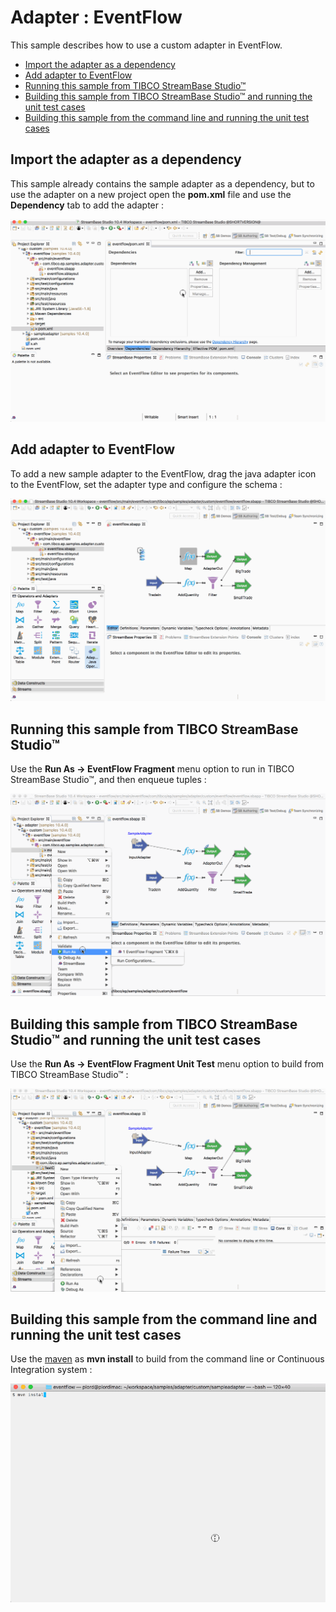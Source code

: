 # Adapter : EventFlow

This sample describes how to use a custom adapter in EventFlow.

* [Import the adapter as a dependency](#import-the-adapter-as-a-dependency)
* [Add adapter to EventFlow](#add-adapter-to-eventflow)
* [Running this sample from TIBCO StreamBase Studio&trade;](#running-this-sample-from-tibco-streambase-studio)
* [Building this sample from TIBCO StreamBase Studio&trade; and running the unit test cases](#building-this-sample-from-tibco-streambase-studio-and-running-the-unit-test-cases)
* [Building this sample from the command line and running the unit test cases](#building-this-sample-from-the-command-line-and-running-the-unit-test-cases)

## Import the adapter as a dependency

This sample already contains the sample adapter as a dependency, but to use the adapter on a new 
project open the **pom.xml** file and use the **Dependency** tab to add the adapter :

![Dependencies](images/studioimport.gif)

## Add adapter to EventFlow

To add a new sample adapter to the EventFlow, drag the java adapter icon to the EventFlow, set the adapter 
type and configure the schema :

![Use](images/studiouse.gif)

## Running this sample from TIBCO StreamBase Studio&trade;

Use the **Run As -> EventFlow Fragment** menu option to run in TIBCO StreamBase Studio&trade;, and then enqueue tuples :

![RunFromStudio](images/studio.gif)

## Building this sample from TIBCO StreamBase Studio&trade; and running the unit test cases

Use the **Run As -> EventFlow Fragment Unit Test** menu option to build from TIBCO StreamBase Studio&trade; :

![RunFromStudio](images/studiounit.gif)

## Building this sample from the command line and running the unit test cases

Use the [maven](https://maven.apache.org) as **mvn install** to build from the command line or Continuous Integration system :

![maven](images/maven.gif)